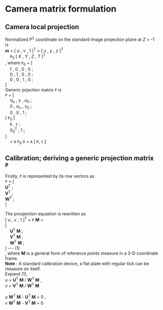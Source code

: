# Camera matrix formulation
## Camera local projection
Normalized P<sup>2</sup> coordinate on the standard image projection plane at _Z_ = -1 is  
__m__ = [ _u_ , _v_ , 1 ]<sup>T</sup> = [ _x_ , _y_ , _z_ ]<sup>T</sup>  
&nbsp; &nbsp; `P`<sub>0</sub> [ _X_ , _Y_ , _Z_ , _T_ ]<sup>T</sup>  
, where
`P`<sub>0</sub> = [  
&nbsp; &nbsp; 1 , 0 , 0 , 0 ;  
&nbsp; &nbsp; 0 , 1 , 0 , 0 ;  
&nbsp; &nbsp; 0 , 0 , 1 , 0 ;  
]  
Generic prjection matrix `P` is  
`P` = [  
&nbsp; &nbsp; &alpha;<sub>u</sub> , &gamma; , _u_<sub>0</sub> ;  
&nbsp; &nbsp; 0 , &alpha;<sub>v</sub> , _v_<sub>0</sub> ;  
&nbsp; &nbsp; 0 , 0 , 1 ;  
] `P`<sub>0</sub> [  
&nbsp; &nbsp; `R` , `t` ;  
&nbsp; &nbsp; 0<sub>3</sub><sup>T</sup> , 1 ;  
]  
&nbsp; &nbsp; = `A` `P`<sub>0</sub> `D` =  `A` [ `R`, `t` ]  

## Calibration; deriving a generic projection matrix `P`
Firstly, `P` is represented by its row vectors as  
`P` = [  
    __U__<sup>T</sup> ;  
    __V__<sup>T</sup> ;  
    __W__<sup>T</sup> ;  
]  

The proojection equiation is rewritten as  
[ _u_ , _v_ , 1 ]<sup>T</sup> = `P` __M__ =  
[  
&nbsp; &nbsp; __U__<sup>T</sup> __M__ ;  
&nbsp; &nbsp; __V__<sup>T</sup> __M__ ;  
&nbsp; &nbsp; __W__<sup>T</sup> __M__ ;  
] --- (1)  
, where __M__ is a general form of reference points measure in a 3-D coordinate frame.  
__Note__ : A standard calibration device, a flat plate with regular tick can be measure on itself.  
Expand (1),  
_u_ = __U__<sup>T</sup> __M__ / __W__<sup>T</sup> __M__ ,  
_v_ = __V__<sup>T</sup> __M__ / __W__<sup>T</sup> __M__  
<br>
_u_ __W__<sup>T</sup> __M__ - __U__<sup>T</sup> __M__ = 0 ,  
_v_ __W__<sup>T</sup> __M__ - __V__<sup>T</sup> __M__ = 0  
<br>
